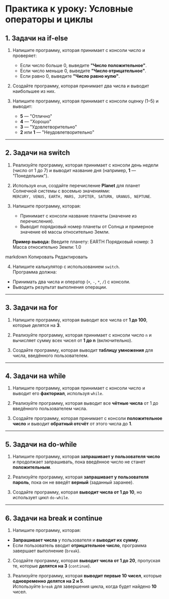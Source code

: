 # Практика к уроку: Условные операторы и циклы

## 1. Задачи на if-else

1. Напишите программу, которая принимает с консоли число и проверяет:
    - Если число больше 0, выведите **"Число положительное"**.
    - Если число меньше 0, выведите **"Число отрицательное"**.
    - Если равно 0, выведите **"Число равно нулю"**.

2. Создайте программу, которая принимает два числа и выводит наибольшее из них.

3. Напишите программу, которая принимает с консоли оценку (1–5) и выводит:
    - **5** — "Отлично"
    - **4** — "Хорошо"
    - **3** — "Удовлетворительно"
    - **2** или **1** — "Неудовлетворительно"

---

## 2. Задачи на switch

1. Реализуйте программу, которая принимает с консоли день недели (число от 1 до 7) и выводит название дня (например, **1** — "Понедельник").

2. Используя `enum`, создайте перечисление **Planet** для планет Солнечной системы с восемью значениями:  
   `MERCURY, VENUS, EARTH, MARS, JUPITER, SATURN, URANUS, NEPTUNE`.

3. Напишите программу, которая:
    - Принимает с консоли название планеты (значение из перечисления).
    - Выводит порядковый номер планеты от Солнца и примерное значение её массы относительно Земли.

   **Пример вывода:**
   Введите планету: EARTH Порядковый номер: 3 Масса относительно Земли: 1.0

markdown
Копировать
Редактировать

4. Напишите калькулятор с использованием `switch`.  
   Программа должна:
- Принимать два числа и оператор (`+`, `-`, `*`, `/`) с консоли.
- Выводить результат выполнения операции.

---

## 3. Задачи на for

1. Напишите программу, которая выводит все числа от **1 до 100**, которые делятся на **3**.

2. Реализуйте программу, которая принимает с консоли число `n` и вычисляет сумму всех чисел от **1 до n** (включительно).

3. Создайте программу, которая выводит **таблицу умножения** для числа, введённого пользователем.

---

## 4. Задачи на while

1. Напишите программу, которая принимает с консоли число и выводит его **факториал**, используя `while`.

2. Реализуйте программу, которая выводит все **чётные числа** от 1 до введённого пользователем числа.

3. Создайте программу, которая принимает с консоли **положительное число** и выводит **обратный отсчёт** от этого числа до **1**.

---

## 5. Задачи на do-while


1. Напишите программу, которая **запрашивает у пользователя число** и продолжает запрашивать, пока введённое число не станет **положительным**.

2. Реализуйте программу, которая **запрашивает у пользователя пароль**, пока он не введёт **верный** (заданный заранее).

3. Создайте программу, которая **выводит числа от 1 до 10**, но использует цикл `do-while`.

---

## 6. Задачи на break и continue

1. Напишите программу, которая:
- **Запрашивает числа** у пользователя и **выводит их сумму**.
- Если пользователь вводит **отрицательное число**, программа завершает выполнение (`break`).

2. Создайте программу, которая **выводит числа от 1 до 20**, пропуская те, которые **делятся на 3** (`continue`).

3. Реализуйте программу, которая **выводит первые 10 чисел**, которые **одновременно делятся на 2 и 5**.  
   Используйте `break` для завершения цикла, когда будет найдено **10** чисел.